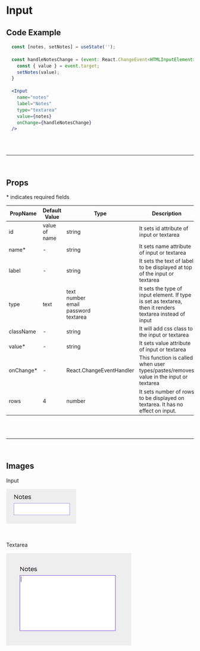 # Input

## Code Example

```jsx
  const [notes, setNotes] = useState('');

  const handleNotesChange = (event: React.ChangeEvent<HTMLInputElement>) => {
    const { value } = event.target;
    setNotes(value);
  }

  <Input
    name="notes"
    label="Notes"
    type="textarea"
    value={notes}
    onChange={handleNotesChange}
  />
```

<br />
<br />

---

<br />

## Props

\* indicates required fields

|PropName | Default Value | Type | Description |
|---------|---------------|-----------------|-------------|
| id | value of name | string | It sets id attribute of input or textarea |
| name* | - |  string | It sets name attribute of input or textarea |
| label | - | string | It sets the text of label to be displayed at top of the input or textarea |
| type | text | text <br /> number <br /> email <br /> password <br /> textarea | It sets the type of input element. If type is set as textarea, then it renders textarea instead of input |
| className | - | string | It will add css class to the input or textarea |
| value* | - | string | It sets value attribute of input or textarea |
| onChange* | - | React.ChangeEventHandler | This function is called when user types/pastes/removes value in the input or textarea |
| rows | 4 | number | It sets number of rows to be displayed on textarea. It has no effect on input. |

<br />
<br />

---

<br />

## Images

Input

![Input](README-assets/input.png)

<br />

Textarea

![Textarea](README-assets/textarea.png)

